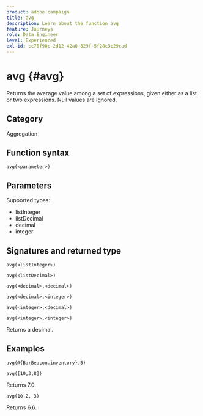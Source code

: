 ```yaml
---
product: adobe campaign
title: avg
description: Learn about the function avg
feature: Journeys
role: Data Engineer
level: Experienced
exl-id: cc70f90c-2d12-42a0-829f-5f28c3c29cad
---
```

# avg {#avg}

Returns the average value among a set of expressions, given either as a list or two expressions. Null values are ignored.


## Category

Aggregation

## Function syntax

`avg(<parameter>)`

## Parameters

Supported types:

* listInteger
* listDecimal
* decimal
* integer

## Signatures and returned type

`avg(<listInteger>)`

`avg(<listDecimal>)`

`avg(<decimal>,<decimal>)`

`avg(<decimal>,<integer>)`

`avg(<integer>,<decimal>)`

`avg(<integer>,<integer>)`

Returns a decimal.

## Examples

`avg(@{BarBeacon.inventory},5)`

`avg([10,3,8])`

Returns 7.0.

`avg(10.2, 3)`

Returns 6.6.
